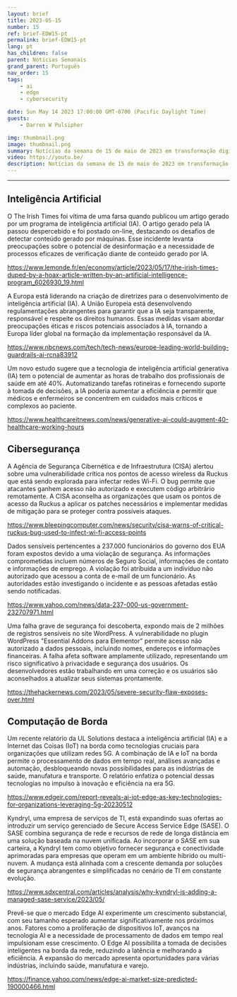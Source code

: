 ```yaml
---
layout: brief
title: 2023-05-15
number: 15
ref: brief-EDW15-pt
permalink: brief-EDW15-pt
lang: pt
has_children: false
parent: Notícias Semanais
grand_parent: Português
nav_order: 15
tags:
    - ai
    - edge
    - cybersecurity

date: Sun May 14 2023 17:00:00 GMT-0700 (Pacific Daylight Time)
guests:
    - Darren W Pulsipher

img: thumbnail.png
image: thumbnail.png
summary: Notícias da semana de 15 de maio de 2023 em transformação digital, incluindo histórias sobre Computação de Borda, Cibersegurança e Inteligência Artificial.
video: https://youtu.be/
description: Notícias da semana de 15 de maio de 2023 em transformação digital, incluindo histórias sobre Computação de Borda, Cibersegurança e Inteligência Artificial.
---
```






---

## Inteligência Artificial

O The Irish Times foi vítima de uma farsa quando publicou um artigo gerado por um programa de inteligência artificial (IA). O artigo gerado pela IA passou despercebido e foi postado on-line, destacando os desafios de detectar conteúdo gerado por máquinas. Esse incidente levanta preocupações sobre o potencial de desinformação e a necessidade de processos eficazes de verificação diante de conteúdo gerado por IA.

[https://www.lemonde.fr/en/economy/article/2023/05/17/the-irish-times-duped-by-a-hoax-article-written-by-an-artificial-intelligence-program_6026930_19.html](https://www.lemonde.fr/en/economy/article/2023/05/17/the-irish-times-duped-by-a-hoax-article-written-by-an-artificial-intelligence-program_6026930_19.html)

A Europa está liderando na criação de diretrizes para o desenvolvimento de inteligência artificial (IA). A União Europeia está desenvolvendo regulamentações abrangentes para garantir que a IA seja transparente, responsável e respeite os direitos humanos. Essas medidas visam abordar preocupações éticas e riscos potenciais associados à IA, tornando a Europa líder global na formação da implementação responsável da IA.

[https://www.nbcnews.com/tech/tech-news/europe-leading-world-building-guardrails-ai-rcna83912](https://www.nbcnews.com/tech/tech-news/europe-leading-world-building-guardrails-ai-rcna83912)

Um novo estudo sugere que a tecnologia de inteligência artificial generativa (IA) tem o potencial de aumentar as horas de trabalho dos profissionais de saúde em até 40%. Automatizando tarefas rotineiras e fornecendo suporte à tomada de decisões, a IA poderia aumentar a eficiência e permitir que médicos e enfermeiros se concentrem em cuidados mais críticos e complexos ao paciente.

[https://www.healthcareitnews.com/news/generative-ai-could-augment-40-healthcare-working-hours](https://www.healthcareitnews.com/news/generative-ai-could-augment-40-healthcare-working-hours)

## Cibersegurança

A Agência de Segurança Cibernética e de Infraestrutura (CISA) alertou sobre uma vulnerabilidade crítica nos pontos de acesso wireless da Ruckus que está sendo explorada para infectar redes Wi-Fi. O bug permite que atacantes ganhem acesso não autorizado e executem código arbitrário remotamente. A CISA aconselha as organizações que usam os pontos de acesso da Ruckus a aplicar os patches necessários e implementar medidas de mitigação para se proteger contra possíveis ataques.

[https://www.bleepingcomputer.com/news/security/cisa-warns-of-critical-ruckus-bug-used-to-infect-wi-fi-access-points](https://www.bleepingcomputer.com/news/security/cisa-warns-of-critical-ruckus-bug-used-to-infect-wi-fi-access-points)

Dados sensíveis pertencentes a 237.000 funcionários do governo dos EUA foram expostos devido a uma violação de segurança. As informações comprometidas incluem números de Seguro Social, informações de contato e informações de emprego. A violação foi atribuída a um indivíduo não autorizado que acessou a conta de e-mail de um funcionário. As autoridades estão investigando o incidente e as pessoas afetadas estão sendo notificadas.

[https://www.yahoo.com/news/data-237-000-us-government-232707971.html](https://www.yahoo.com/news/data-237-000-us-government-232707971.html)

Uma falha grave de segurança foi descoberta, expondo mais de 2 milhões de registros sensíveis no site WordPress. A vulnerabilidade no plugin WordPress "Essential Addons para Elementor" permite acesso não autorizado a dados pessoais, incluindo nomes, endereços e informações financeiras. A falha afeta software amplamente utilizado, representando um risco significativo à privacidade e segurança dos usuários. Os desenvolvedores estão trabalhando em uma correção e os usuários são aconselhados a atualizar seus sistemas prontamente.

[https://thehackernews.com/2023/05/severe-security-flaw-exposes-over.html](https://thehackernews.com/2023/05/severe-security-flaw-exposes-over.html)

## Computação de Borda

Um recente relatório da UL Solutions destaca a inteligência artificial (IA) e a Internet das Coisas (IoT) na borda como tecnologias cruciais para organizações que utilizam redes 5G. A combinação de IA e IoT na borda permite o processamento de dados em tempo real, análises avançadas e automação, desbloqueando novas possibilidades para as indústrias de saúde, manufatura e transporte. O relatório enfatiza o potencial dessas tecnologias no impulso à inovação e eficiência na era 5G.

[https://www.edgeir.com/report-reveals-ai-iot-edge-as-key-technologies-for-organizations-leveraging-5g-20230512](https://www.edgeir.com/report-reveals-ai-iot-edge-as-key-technologies-for-organizations-leveraging-5g-20230512)

Kyndryl, uma empresa de serviços de TI, está expandindo suas ofertas ao introduzir um serviço gerenciado de Secure Access Service Edge (SASE). O SASE combina segurança de rede e recursos de rede de longa distância em uma solução baseada na nuvem unificada. Ao incorporar o SASE em sua carteira, a Kyndryl tem como objetivo fornecer segurança e conectividade aprimoradas para empresas que operam em um ambiente híbrido ou multi-nuvem. A mudança está alinhada com a crescente demanda por soluções de segurança abrangentes e simplificadas no cenário de TI em constante evolução.

[https://www.sdxcentral.com/articles/analysis/why-kyndryl-is-adding-a-managed-sase-service/2023/05/](https://www.sdxcentral.com/articles/analysis/why-kyndryl-is-adding-a-managed-sase-service/2023/05/)

Prevê-se que o mercado Edge AI experimente um crescimento substancial, com seu tamanho esperado aumentar significativamente nos próximos anos. Fatores como a proliferação de dispositivos IoT, avanços na tecnologia AI e a necessidade de processamento de dados em tempo real impulsionam esse crescimento. O Edge AI possibilita a tomada de decisões inteligentes na borda da rede, reduzindo a latência e melhorando a eficiência. A expansão do mercado apresenta oportunidades para várias indústrias, incluindo saúde, manufatura e varejo.

[https://finance.yahoo.com/news/edge-ai-market-size-predicted-190000466.html](https://finance.yahoo.com/news/edge-ai-market-size-predicted-190000466.html)


